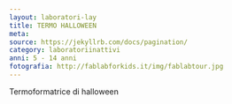 ```yaml
---
layout: laboratori-lay
title: TERMO HALLOWEEN
meta:
source: https://jekyllrb.com/docs/pagination/
category: laboratoriinattivi
anni: 5 - 14 anni
fotografia: http://fablabforkids.it/img/fablabtour.jpg
---
```

Termoformatrice di halloween
